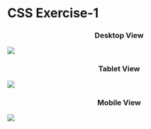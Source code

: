 <body>
  <h1>CSS Exercise-1</h1>
  <center><h3>Desktop View</h3></center>
<img src="./laptop.png">
  <center><h3>Tablet View</h3></center>
  <img src="/tablet.png">
    <center><h3>Mobile View</h3></center>
  <img src="../mobile.png">
</body>     
